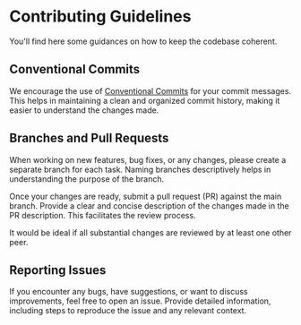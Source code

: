 # Contributing Guidelines
You'll find here some guidances on how to keep the codebase coherent.

## Conventional Commits
We encourage the use of [Conventional Commits](https://www.conventionalcommits.org/en/v1.0.0/) for your commit messages. This helps in maintaining a clean and organized commit history, making it easier to understand the changes made.

## Branches and Pull Requests
When working on new features, bug fixes, or any changes, please create a separate branch for each task. Naming branches descriptively helps in understanding the purpose of the branch.

Once your changes are ready, submit a pull request (PR) against the main branch. Provide a clear and concise description of the changes made in the PR description. This facilitates the review process.

It would be ideal if all substantial changes are reviewed by at least one other peer.

## Reporting Issues
If you encounter any bugs, have suggestions, or want to discuss improvements, feel free to open an issue. Provide detailed information, including steps to reproduce the issue and any relevant context.
